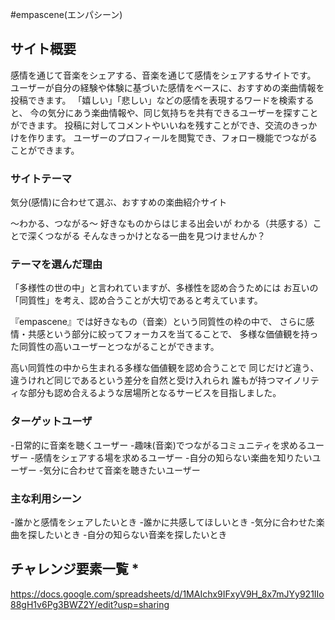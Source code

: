 #empascene(エンパシーン)

## サイト概要
感情を通じて音楽をシェアする、音楽を通じて感情をシェアするサイトです。
ユーザーが自分の経験や体験に基づいた感情をベースに、おすすめの楽曲情報を投稿できます。
「嬉しい」「悲しい」などの感情を表現するワードを検索すると、
今の気分にあう楽曲情報や、同じ気持ちを共有できるユーザーを探すことができます。
投稿に対してコメントやいいねを残すことができ、交流のきっかけを作ります。
ユーザーのプロフィールを閲覧でき、フォロー機能でつながることができます。

### サイトテーマ
気分(感情)に合わせて選ぶ、おすすめの楽曲紹介サイト

〜わかる、つながる〜
好きなものからはじまる出会いが
わかる（共感する）ことで深くつながる
そんなきっかけとなる一曲を見つけませんか？

### テーマを選んだ理由
「多様性の世の中」と言われていますが、多様性を認め合うためには
お互いの「同質性」を考え、認め合うことが大切であると考えています。

『empascene』では好きなもの（音楽）という同質性の枠の中で、
さらに感情・共感という部分に絞ってフォーカスを当てることで、
多様な価値観を持った同質性の高いユーザーとつながることができます。

高い同質性の中から生まれる多様な価値観を認め合うことで
同じだけど違う、違うけれど同じであるという差分を自然と受け入れられ
誰もが持つマイノリティな部分も認め合えるような居場所となるサービスを目指しました。

### ターゲットユーザ
-日常的に音楽を聴くユーザー
-趣味(音楽)でつながるコミュニティを求めるユーザー
-感情をシェアする場を求めるユーザー
-自分の知らない楽曲を知りたいユーザー
-気分に合わせて音楽を聴きたいユーザー

### 主な利用シーン
-誰かと感情をシェアしたいとき
-誰かに共感してほしいとき
-気分に合わせた楽曲を探したいとき
-自分の知らない音楽を探したいとき

## チャレンジ要素一覧 *
<https://docs.google.com/spreadsheets/d/1MAIchx9IFxyV9H_8x7mJYy921IIo88gH1v6Pg3BWZ2Y/edit?usp=sharing>
